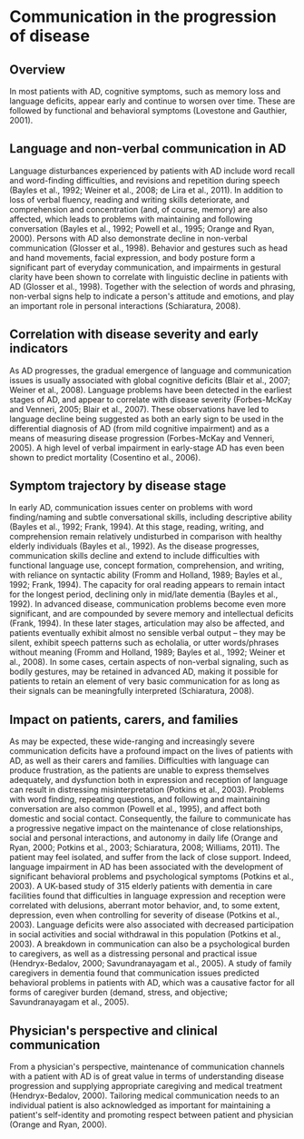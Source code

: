 # Communication in the progression of disease

## Overview
In most patients with AD, cognitive symptoms, such as memory loss and language deficits, appear early and continue to worsen over time. These are followed by functional and behavioral symptoms (Lovestone and Gauthier, 2001).

## Language and non-verbal communication in AD
Language disturbances experienced by patients with AD include word recall and word-finding difficulties, and revisions and repetition during speech (Bayles et al., 1992; Weiner et al., 2008; de Lira et al., 2011). In addition to loss of verbal fluency, reading and writing skills deteriorate, and comprehension and concentration (and, of course, memory) are also affected, which leads to problems with maintaining and following conversation (Bayles et al., 1992; Powell et al., 1995; Orange and Ryan, 2000). Persons with AD also demonstrate decline in non-verbal communication (Glosser et al., 1998). Behavior and gestures such as head and hand movements, facial expression, and body posture form a significant part of everyday communication, and impairments in gestural clarity have been shown to correlate with linguistic decline in patients with AD (Glosser et al., 1998). Together with the selection of words and phrasing, non-verbal signs help to indicate a person's attitude and emotions, and play an important role in personal interactions (Schiaratura, 2008).

## Correlation with disease severity and early indicators
As AD progresses, the gradual emergence of language and communication issues is usually associated with global cognitive deficits (Blair et al., 2007; Weiner et al., 2008). Language problems have been detected in the earliest stages of AD, and appear to correlate with disease severity (Forbes-McKay and Venneri, 2005; Blair et al., 2007). These observations have led to language decline being suggested as both an early sign to be used in the differential diagnosis of AD (from mild cognitive impairment) and as a means of measuring disease progression (Forbes-McKay and Venneri, 2005). A high level of verbal impairment in early-stage AD has even been shown to predict mortality (Cosentino et al., 2006).

## Symptom trajectory by disease stage
In early AD, communication issues center on problems with word finding/naming and subtle conversational skills, including descriptive ability (Bayles et al., 1992; Frank, 1994). At this stage, reading, writing, and comprehension remain relatively undisturbed in comparison with healthy elderly individuals (Bayles et al., 1992). As the disease progresses, communication skills decline and extend to include difficulties with functional language use, concept formation, comprehension, and writing, with reliance on syntactic ability (Fromm and Holland, 1989; Bayles et al., 1992; Frank, 1994). The capacity for oral reading appears to remain intact for the longest period, declining only in mid/late dementia (Bayles et al., 1992). In advanced disease, communication problems become even more significant, and are compounded by severe memory and intellectual deficits (Frank, 1994). In these later stages, articulation may also be affected, and patients eventually exhibit almost no sensible verbal output – they may be silent, exhibit speech patterns such as echolalia, or utter words/phrases without meaning (Fromm and Holland, 1989; Bayles et al., 1992; Weiner et al., 2008). In some cases, certain aspects of non-verbal signaling, such as bodily gestures, may be retained in advanced AD, making it possible for patients to retain an element of very basic communication for as long as their signals can be meaningfully interpreted (Schiaratura, 2008).

## Impact on patients, carers, and families
As may be expected, these wide-ranging and increasingly severe communication deficits have a profound impact on the lives of patients with AD, as well as their carers and families. Difficulties with language can produce frustration, as the patients are unable to express themselves adequately, and dysfunction both in expression and reception of language can result in distressing misinterpretation (Potkins et al., 2003). Problems with word finding, repeating questions, and following and maintaining conversation are also common (Powell et al., 1995), and affect both domestic and social contact. Consequently, the failure to communicate has a progressive negative impact on the maintenance of close relationships, social and personal interactions, and autonomy in daily life (Orange and Ryan, 2000; Potkins et al., 2003; Schiaratura, 2008; Williams, 2011). The patient may feel isolated, and suffer from the lack of close support. Indeed, language impairment in AD has been associated with the development of significant behavioral problems and psychological symptoms (Potkins et al., 2003). A UK-based study of 315 elderly patients with dementia in care facilities found that difficulties in language expression and reception were correlated with delusions, aberrant motor behavior, and, to some extent, depression, even when controlling for severity of disease (Potkins et al., 2003). Language deficits were also associated with decreased participation in social activities and social withdrawal in this population (Potkins et al., 2003). A breakdown in communication can also be a psychological burden to caregivers, as well as a distressing personal and practical issue (Hendryx-Bedalov, 2000; Savundranayagam et al., 2005). A study of family caregivers in dementia found that communication issues predicted behavioral problems in patients with AD, which was a causative factor for all forms of caregiver burden (demand, stress, and objective; Savundranayagam et al., 2005).

## Physician's perspective and clinical communication
From a physician's perspective, maintenance of communication channels with a patient with AD is of great value in terms of understanding disease progression and supplying appropriate caregiving and medical treatment (Hendryx-Bedalov, 2000). Tailoring medical communication needs to an individual patient is also acknowledged as important for maintaining a patient's self-identity and promoting respect between patient and physician (Orange and Ryan, 2000).
